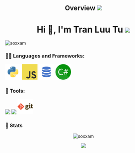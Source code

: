 <h2 align="center">Overview <img src="https://media2.giphy.com/media/Dews60XHZgHM4/200w.webp?cid=ecf05e47rpfxa0chz5ghksee3job5klqv5jh8tn9wiuvco1g&rid=200w.webp&ct=s" width="50"></h2>
<h1 align="center">Hi 👋, I'm Tran Luu Tu <img src="https://media0.giphy.com/media/3oKIPo16ODeT3TURl6/giphy.gif?cid=ecf05e47542ahs5o5cyiuknlvo6iacn9yy394pqurxwiftpg&rid=giphy.gif&ct=s" width="50" style=""></h1>
<p align="left"><img src="https://komarev.com/ghpvc/?username=soxxam" alt="soxxam" /></p>

<h3 align="left">👨‍💻 Languages and Frameworks:</h3>
<p>
<img width="50" src="https://raw.githubusercontent.com/github/explore/80688e429a7d4ef2fca1e82350fe8e3517d3494d/topics/python/python.png">
<img width="50" src="https://raw.githubusercontent.com/github/explore/80688e429a7d4ef2fca1e82350fe8e3517d3494d/topics/javascript/javascript.png">
<img width="50" src="https://raw.githubusercontent.com/github/explore/80688e429a7d4ef2fca1e82350fe8e3517d3494d/topics/sql/sql.png">
<img width="50" src="https://raw.githubusercontent.com/github/explore/80688e429a7d4ef2fca1e82350fe8e3517d3494d/topics/csharp/csharp.png">
</p>

<h3 align="left">🔧 Tools:</h3>
<p>
<img width="50" src="https://image.flaticon.com/icons/png/512/906/906324.png">

<img width="50" src="https://miro.medium.com/max/1200/1*6Dhu1H4t028lOGbaZuyRCw.png">
<img width="50" src="https://raw.githubusercontent.com/github/explore/80688e429a7d4ef2fca1e82350fe8e3517d3494d/topics/git/git.png">
 </p>
 
<h3>🎉 Stats</h3>
<p align="center">
<img src="https://github-readme-stats.vercel.app/api?username=soxxam&show_icons=true&theme=dracula&count_private=true" alt="soxxam">
</p>

<p align="center">
<img src="https://media3.giphy.com/media/mPJ4VPpXPtYuA/200w.webp?cid=ecf05e47xlf5w61uzl555upc1dxuvbdbfx8k5vt4j7pwqy50&rid=200w.webp&ct=g" width="200"></p>

